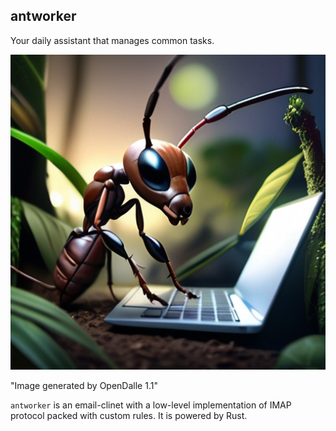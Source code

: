 ## antworker

Your daily assistant that manages common tasks.

![logo](./logo.png)

"Image generated by OpenDalle 1.1"

`antworker` is an email-clinet with a low-level implementation of IMAP protocol packed with custom rules. It is powered by Rust.
